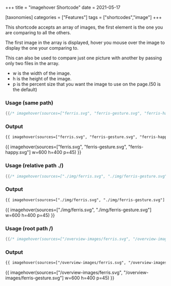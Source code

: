 +++
title = "imagehover Shortcode"
date = 2021-05-17

[taxonomies]
categories = ["Features"]
tags = ["shortcodes","image"]
+++

This shortcode accepts an array of images, the first element is the one you are comparing to all the others.

The first image in the array is displayed, hover you mouse over the image to display the one your comparing to.
<!-- more -->

This can also be used to compare just one picture with another by passing only two files in the array.

- w is the width of the image.
- h is the height of the image.
- p is the percent size that you want the image to use on the page.(50 is the default)

### Usage (same path)
```rs
{{/* imagehover(sources=["ferris.svg", "ferris-gesture.svg", "ferris-happy.svg"] w=600 h=400 p=45) */}}
```
### Output
```html
{{ imagehover(sources=["ferris.svg", "ferris-gesture.svg", "ferris-happy.svg"] w=600 h=400 p=45) }}
```
{{ imagehover(sources=["ferris.svg", "ferris-gesture.svg", "ferris-happy.svg"] w=600 h=400 p=45) }}

### Usage (relative path ./)
```rs
{{/* imagehover(sources=["./img/ferris.svg", "./img/ferris-gesture.svg"] w=600 h=400 p=45) */}}
```
### Output
```html
{{ imagehover(sources=["./img/ferris.svg", "./img/ferris-gesture.svg"] w=600 h=400 p=45) }}
```
{{ imagehover(sources=["./img/ferris.svg", "./img/ferris-gesture.svg"] w=600 h=400 p=45) }}

### Usage (root path /)
```rs
{{/* imagehover(sources=["/overview-images/ferris.svg", "/overview-images/ferris-gesture.svg"] w=600 h=400 p=45) */}}
```
### Output
```html
{{ imagehover(sources=["/overview-images/ferris.svg", "/overview-images/ferris-gesture.svg"] w=600 h=400 p=45) }}
```
{{ imagehover(sources=["/overview-images/ferris.svg", "/overview-images/ferris-gesture.svg"] w=600 h=400 p=45) }}
